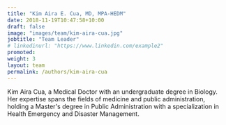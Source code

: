 ```yaml
---
title: "Kim Aira E. Cua, MD, MPA-HEDM"
date: 2018-11-19T10:47:58+10:00
draft: false
image: "images/team/kim-aira-cua.jpg"
jobtitle: "Team Leader"
# linkedinurl: "https://www.linkedin.com/example2"
promoted: 
weight: 3
layout: team
permalink: /authors/kim-aira-cua
---
```


Kim Aira Cua, a Medical Doctor with an undergraduate degree in Biology. Her expertise spans the fields of medicine and public administration, holding a Master's degree in Public Administration with a specialization in Health Emergency and Disaster Management. 
